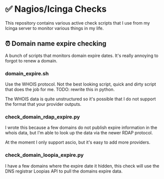 # ✅ Nagios/Icinga Checks

This repository contains various active check scripts that I use from my Icinga server to monitor various things in my life.

## ⏰ Domain name expire checking

A bunch of scripts that monitors domain expire dates. It's really annoying to forgot to renew a domain.

### domain_expire.sh

Use the WHOIS protocol. Not the best looking script, quick and dirty script that does the job for me. TODO: rewrite this in python.

The WHOIS data is quite unstructured so it's possible that I do not support the format that your provider outputs.

### check_domain_rdap_expire.py

I wrote this because a few domains do not publish expire information in the whois data, but I'm able to look up the data via the newer RDAP protocol.

At the moment I only support ascio, but it's easy to add more providers.

### check_domain_loopia_expire.py

I have a few domains where the expire date it hidden, this check will use the DNS registrar Loopias API to pull the domains expire data.
